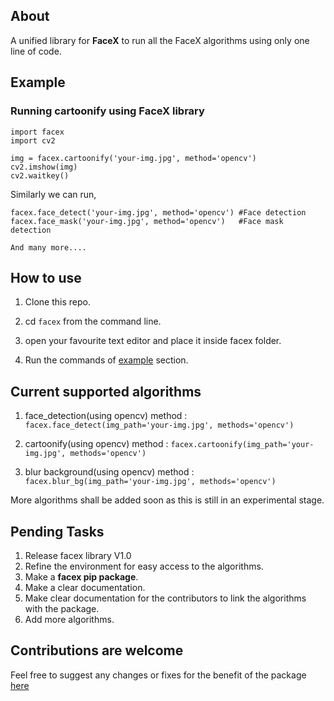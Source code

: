 ## About
A unified library for **FaceX** to run all the FaceX algorithms using only one line of code. 

## Example
### Running cartoonify using FaceX library
    import facex 
    import cv2
    
    img = facex.cartoonify('your-img.jpg', method='opencv')
    cv2.imshow(img)
    cv2.waitkey()

Similarly we can run,

    facex.face_detect('your-img.jpg', method='opencv') #Face detection
    facex.face_mask('your-img.jpg', method='opencv')   #Face mask detection
    
    And many more....

## How to use

1) Clone this repo.

2) cd `facex` from the command line.

3) open your favourite text editor and place it inside facex folder. 

4) Run the commands of [example](#Example) section.

## Current supported algorithms

1) face_detection(using opencv)
	method : `facex.face_detect(img_path='your-img.jpg', methods='opencv')`

2) cartoonify(using opencv)
method : `facex.cartoonify(img_path='your-img.jpg', methods='opencv')`

3) blur background(using opencv)
method : `facex.blur_bg(img_path='your-img.jpg', methods='opencv')`

More algorithms shall be added soon as this is still in an experimental stage. 

## Pending Tasks

1) Release facex library V1.0
2) Refine the environment for easy access to the algorithms.
3) Make a **facex pip package**. 
4) Make a clear documentation.
5) Make clear documentation for the contributors to link the algorithms with the package. 
6) Add more algorithms.

## Contributions are welcome
Feel free to suggest any changes or fixes for the benefit of the package [here](https://github.com/akshitagupta15june/Face-X/issues/312)


